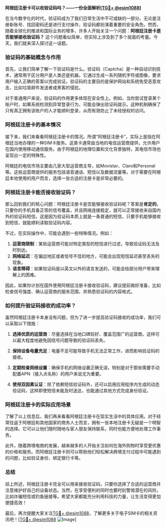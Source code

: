 **阿根廷注册卡可以收验证码吗？——一份全面解析[[TG💪+ @esim1088](https://t.me/s/esim1088)]**

在当今数字化的时代，验证码成为了我们日常生活中不可或缺的一部分。无论是注册新账号、找回密码还是进行支付操作，验证码都扮演着重要的安全角色。然而，随着全球化的推进和国际业务的增多，许多人开始关注一个问题：**阿根廷注册卡是否能够接收验证码？** 这个问题看似简单，但实际上涉及到了多个层面的考量。今天，我们就来深入探讨这一话题。

### 验证码的基础概念与作用

首先，让我们简单了解一下验证码是什么。验证码（Captcha）是一种自动识别技术，通常用于区分用户是人类还是机器。它通过生成一系列随机字符或图像，要求用户输入正确的答案以完成验证。验证码的主要目的是保护网站和系统免受恶意攻击，比如垃圾邮件发送者或黑客的侵扰。

对于普通用户来说，验证码的作用更多体现在安全性上。例如，当你尝试登录某个账户时，如果系统检测到异常登录行为，可能会弹出验证码提示。这种机制确保了只有真正拥有该账户的人才能顺利登录，从而有效防止了未经授权的访问。

### 阿根廷注册卡的基本情况

接下来，我们来看看阿根廷注册卡的情况。所谓“阿根廷注册卡”，实际上是指在阿根廷当地办理的一种SIM卡服务。这类卡通常由当地的电信运营商提供，允许用户在国内使用移动通信服务。由于阿根廷的地理位置和文化背景独特，其电信市场也呈现出一定的特殊性。

阿根廷的电信市场主要由几家大型运营商主导，如Movistar、Claro和Personal等。这些运营商提供的服务包括语音通话、短信以及数据流量等。对于需要在阿根廷本地使用的用户而言，选择一张合适的注册卡是非常必要的。

### 阿根廷注册卡能否接收验证码？

那么回到我们的核心问题：阿根廷注册卡是否能够接收验证码呢？答案是**肯定的**。只要你的手机具备正常的信号覆盖，并且网络连接稳定，就可以正常接收来自国内外的验证码短信。这是因为验证码本质上就是一条普通的短信，只要手机能够接收到短信，就能顺利读取验证码内容。

不过，在实际操作中，可能会遇到一些特殊情况。例如：

1. **运营商限制**：某些运营商可能对特定类型的短信进行过滤，导致验证码无法及时到达。
2. **网络延迟**：在偏远地区或者信号不佳的地方，可能会出现短信延迟甚至丢失的现象。
3. **语言障碍**：如果验证码是以英文以外的语言发送的，可能会给部分用户带来理解上的困难。

因此，如果你计划在国外使用阿根廷注册卡接收验证码，建议提前做好准备，比如检查信号强度、确认运营商的服务范围，并熟悉验证码的内容格式。

### 如何提升验证码接收的成功率？

虽然阿根廷注册卡本身没有问题，但为了进一步提高验证码接收的成功率，我们可以采取以下措施：

1. **选择优质的运营商**：尽量选择在当地口碑较好、覆盖范围广的运营商。这样可以最大程度地避免因信号问题导致的验证码丢失。
   
2. **保持设备电量充足**：电量不足可能导致手机无法正常工作，进而影响验证码的接收。

3. **定期检查网络设置**：确保手机的网络设置正确无误，特别是对于那些需要手动配置APN（接入点名称）的用户来说尤为重要。

4. **使用双因素认证**：除了依赖短信验证码外，还可以启用应用程序内生成的动态验证码，这样即使短信未能及时送达，也能通过其他方式完成身份验证。

### 阿根廷注册卡的实际应用场景

了解了以上信息后，我们再来看看阿根廷注册卡在现实生活中的具体应用。对于经常往返于阿根廷和其他国家的商务人士而言，拥有一张本地注册卡无疑是一个明智的选择。它可以让他们随时随地与家人朋友保持联系，同时也能方便地处理工作事务。

此外，随着跨境电商的发展，越来越多的人开始关注如何在海外购物时享受更优惠的价格和服务。而阿根廷注册卡则可以帮助他们轻松解决跨境支付过程中可能遇到的问题，比如验证身份、绑定银行卡等。

### 总结

综上所述，阿根廷注册卡完全可以用来接收验证码，只要你选择了合适的运营商并注意维护好自己的设备状态。当然，在享受便利的同时也要时刻警惕潜在的风险，比如诈骗短信或钓鱼链接等。希望大家都能充分利用科技的力量，让生活变得更加便捷高效！

最后，再次提醒大家关注[TG💪+ @esim1088](https://t.me/s/esim1088)，了解更多关于电子SIM卡的相关资讯吧！[[TG💪+ @esim1088](https://t.me/s/esim1088) ![Image](https://i.postimg.cc/4NQfJmqS/Snipaste-2025-05-13-00-14-12.png)]